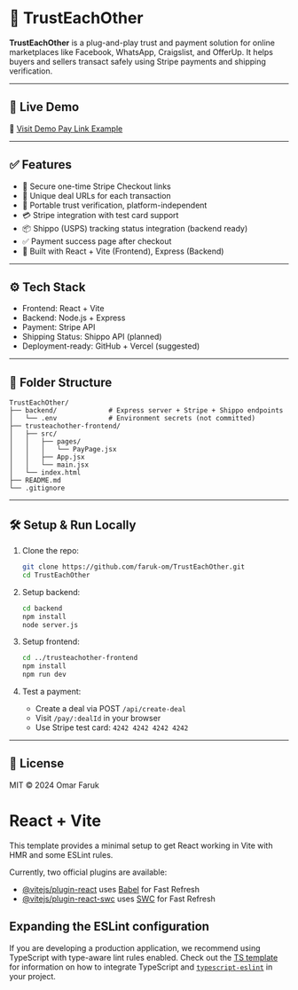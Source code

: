 # 🤝 TrustEachOther

**TrustEachOther** is a plug-and-play trust and payment solution for online marketplaces like Facebook, WhatsApp, Craigslist, and OfferUp. It helps buyers and sellers transact safely using Stripe payments and shipping verification.

---

## 🚀 Live Demo

🔗 [Visit Demo Pay Link Example](http://localhost:5173/pay/YOUR_DEAL_ID)

---

## ✅ Features

- 🔐 Secure one-time Stripe Checkout links
- 🔗 Unique deal URLs for each transaction
- 🧾 Portable trust verification, platform-independent
- 💳 Stripe integration with test card support
- 📦 Shippo (USPS) tracking status integration (backend ready)
- ✅ Payment success page after checkout
- 🔧 Built with React + Vite (Frontend), Express (Backend)

---

## ⚙️ Tech Stack

- Frontend: React + Vite
- Backend: Node.js + Express
- Payment: Stripe API
- Shipping Status: Shippo API (planned)
- Deployment-ready: GitHub + Vercel (suggested)

---

## 📂 Folder Structure

```
TrustEachOther/
├── backend/             # Express server + Stripe + Shippo endpoints
│   └── .env             # Environment secrets (not committed)
├── trusteachother-frontend/
│   ├── src/
│   │   ├── pages/
│   │   │   └── PayPage.jsx
│   │   ├── App.jsx
│   │   └── main.jsx
│   └── index.html
├── README.md
└── .gitignore
```

---

## 🛠️ Setup & Run Locally

1. Clone the repo:
   ```bash
   git clone https://github.com/faruk-om/TrustEachOther.git
   cd TrustEachOther
   ```

2. Setup backend:
   ```bash
   cd backend
   npm install
   node server.js
   ```

3. Setup frontend:
   ```bash
   cd ../trusteachother-frontend
   npm install
   npm run dev
   ```

4. Test a payment:
   - Create a deal via POST `/api/create-deal`
   - Visit `/pay/:dealId` in your browser
   - Use Stripe test card: `4242 4242 4242 4242`

---

## 📜 License

MIT © 2024 Omar Faruk




# React + Vite

This template provides a minimal setup to get React working in Vite with HMR and some ESLint rules.

Currently, two official plugins are available:

- [@vitejs/plugin-react](https://github.com/vitejs/vite-plugin-react/blob/main/packages/plugin-react) uses [Babel](https://babeljs.io/) for Fast Refresh
- [@vitejs/plugin-react-swc](https://github.com/vitejs/vite-plugin-react/blob/main/packages/plugin-react-swc) uses [SWC](https://swc.rs/) for Fast Refresh

## Expanding the ESLint configuration

If you are developing a production application, we recommend using TypeScript with type-aware lint rules enabled. Check out the [TS template](https://github.com/vitejs/vite/tree/main/packages/create-vite/template-react-ts) for information on how to integrate TypeScript and [`typescript-eslint`](https://typescript-eslint.io) in your project.
